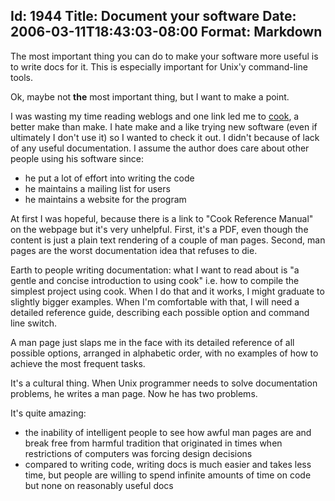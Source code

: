 Id: 1944
Title: Document your software
Date: 2006-03-11T18:43:03-08:00
Format: Markdown
--------------
The most important thing you can do to make your software more useful is to
write docs for it. This is especially important for Unix'y command-line tools.

Ok, maybe not **the** most important thing, but I want to make a point.

I was wasting my time reading weblogs and one link led me to [cook][1], a
better make than make. I hate make and a like trying new software (even if
ultimately I don't use it) so I wanted to check it out. I didn't because of
lack of any useful documentation. I assume the author does care about other
people using his software since:

  * he put a lot of effort into writing the code
  * he maintains a mailing list for users
  * he maintains a website for the program

At first I was hopeful, because there is a link to "Cook Reference Manual" on
the webpage but it's very unhelpful. First, it's a PDF, even though the
content is just a plain text rendering of a couple of man pages. Second, man
pages are the worst documentation idea that refuses to die.

Earth to people writing documentation: what I want to read about is "a gentle
and concise introduction to using cook" i.e. how to compile the simplest
project using cook. When I do that and it works, I might graduate to slightly
bigger examples. When I'm comfortable with that, I will need a detailed
reference guide, describing each possible option and command line switch.

A man page just slaps me in the face with its detailed reference of all
possible options, arranged in alphabetic order, with no examples of how to
achieve the most frequent tasks.

It's a cultural thing. When Unix programmer needs to solve documentation
problems, he writes a man page. Now he has two problems.

It's quite amazing:

  * the inability of intelligent people to see how awful man pages are and
break free from harmful tradition that originated in times when restrictions
of computers was forcing design decisions
  * compared to writing code, writing docs is much easier and takes less time,
but people are willing to spend infinite amounts of time on code but none on
reasonably useful docs

   [1]: http://www.canb.auug.org.au/~millerp/cook/cook.html


